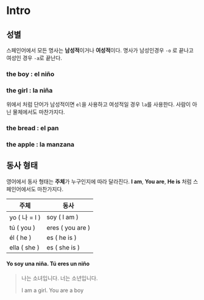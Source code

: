 # Intro



## 성별

  스페인어에서 모든 명사는 **남성적**이거나 **여성적**이다. 명사가 남성인경우 `-o` 로 끝나고 여성인 경우 `-a`로 끝난다.

### the boy : el niño

### the girl : la niña

  위에서 처럼 단어가 남성적이면 `el`을 사용하고 여성적일 경우 `la`를 사용한다. 사람이 아닌 물체에서도 마찬가지다.

### the bread : el pan

### the apple : la manzana



## 동사 형태

  영어에서 동사 형태는 **주체**가 누구인지에 따라 달라진다. **I am**, **You are**, **He is** 처럼 스페인어에서도 마찬가지다.

| 주체          | 동사             |
| ------------- | ---------------- |
| yo ( 나 = I ) | soy ( I am )     |
| tú ( you )    | eres ( you are ) |
| él ( he )     | es ( he is )     |
| ella ( she )  | es ( she is )    |



#### Yo soy una niña. Tú eres un niño

> 나는 소녀입니다. 너는 소년입니다.
>
> I am a girl. You are a boy